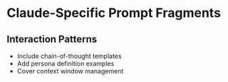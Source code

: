 # Claude-Specific Prompt Fragments

## Interaction Patterns
- Include chain-of-thought templates
- Add persona definition examples
- Cover context window management